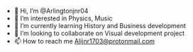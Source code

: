 - 👋 Hi, I’m @Arlingtonjnr04
- 👀 I’m interested in Physics, Music 
- 🌱 I’m currently learning History and Business development 
- 💞️ I’m looking to collaborate on Visual development project
- 📫 How to reach me Alijnr1703@protonmail.com 

<!---
Arlingtonjnr04/Arlingtonjnr04 is a ✨ special ✨ repository because its `README.md` (this file) appears on your GitHub profile.
You can click the Preview link to take a look at your changes.
--->
